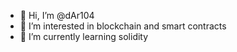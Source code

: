 - 👋 Hi, I’m @dAr104
- 👀 I’m interested in blockchain and smart contracts
- 🌱 I’m currently learning solidity

<!---
dAr104/dAr104 is a ✨ special ✨ repository because its `README.md` (this file) appears on your GitHub profile.
You can click the Preview link to take a look at your changes.
--->
